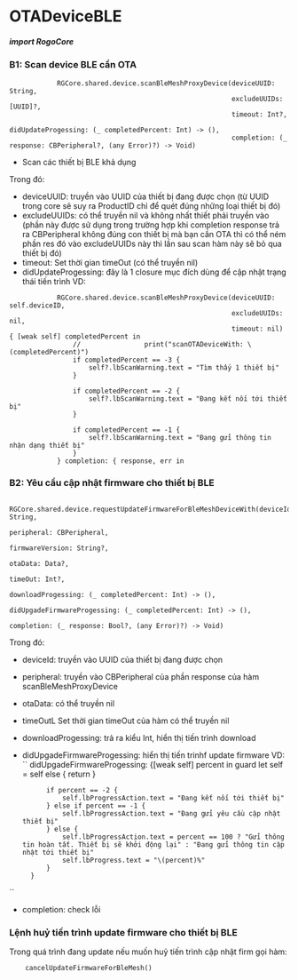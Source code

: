 

# OTADeviceBLE

##### import RogoCore

### B1: Scan device BLE cần OTA
```
            RGCore.shared.device.scanBleMeshProxyDevice(deviceUUID: String,
                                                        excludeUUIDs: [UUID]?,
                                                        timeout: Int?,
                                                        didUpdateProgessing: (_ completedPercent: Int) -> (),
                                                        completion: (_ response: CBPeripheral?, (any Error)?) -> Void)
```

- Scan các thiết bị BLE khả dụng

Trong đó:
- deviceUUID: truyền vào UUID của thiết bị đang được chọn (từ UUID trong core sẽ suy ra ProductID chỉ để quét đúng những loại thiết bị đó)
- excludeUUIDs: có thể truyền nil và không nhất thiết phải truyền vào (phần này được sử dụng trong trường hợp khi completion response trả ra CBPeripheral không đúng con thiết bị mà bạn cần OTA thì có thể ném phần res đó vào excludeUUIDs này thì lần sau scan hàm này sẽ bỏ qua thiết bị đó)
- timeout: Set thời gian timeOut (có thể truyền nil)
- didUpdateProgessing: đây là 1 closure mục đích dùng để cập nhật trạng thái tiến trình VD:
```
            RGCore.shared.device.scanBleMeshProxyDevice(deviceUUID: self.deviceID,
                                                        excludeUUIDs: nil,
                                                        timeout: nil) { [weak self] completedPercent in
                //                print("scanOTADeviceWith: \(completedPercent)")
                if completedPercent == -3 {
                    self?.lbScanWarning.text = "Tìm thấy 1 thiết bị"
                }
                
                if completedPercent == -2 {
                    self?.lbScanWarning.text = "Đang kết nối tới thiết bị"
                }
                
                if completedPercent == -1 {
                    self?.lbScanWarning.text = "Đang gửi thông tin nhận dạng thiết bị"
                }
            } completion: { response, err in
```
        
### B2: Yêu cầu cập nhật firmware cho thiết bị BLE
```
        RGCore.shared.device.requestUpdateFirmwareForBleMeshDeviceWith(deviceId: String,
                                                                       peripheral: CBPeripheral,
                                                                       firmwareVersion: String?,
                                                                       otaData: Data?,
                                                                       timeOut: Int?,
                                                                       downloadProgessing: (_ completedPercent: Int) -> (),
                                                                       didUpgadeFirmwareProgessing: (_ completedPercent: Int) -> (),
                                                                       completion: (_ response: Bool?, (any Error)?) -> Void)
```
Trong đó:
- deviceId: truyền vào UUID của thiết bị đang được chọn
- peripheral: truyền vào CBPeripheral của phần response của hàm scanBleMeshProxyDevice
- otaData: có thể truyền nil
- timeOutL Set thời gian timeOut của hàm có thể truyền nil
- downloadProgessing: trả ra kiểu Int, hiển thị tiến trình download
- didUpgadeFirmwareProgessing: hiển thị tiến trinhf update firmware VD:
``
            didUpgadeFirmwareProgessing: {[weak self] percent in
            guard let self = self else {
                return
            }

            if percent == -2 {
                self.lbProgressAction.text = "Đang kết nối tới thiết bị"
            } else if percent == -1 {
                self.lbProgressAction.text = "Đang gửi yêu cầu cập nhật thiết bị"
            } else {
                self.lbProgressAction.text = percent == 100 ? "Gửi thông tin hoàn tất. Thiết bị sẽ khởi động lại" : "Đang gửi thông tin cập nhật tới thiết bị"
                self.lbProgress.text = "\(percent)%"
            }
        }
``
- completion: check lỗi

### Lệnh huỷ tiến trình update firmware cho thiết bị BLE

Trong quá trình đang update nếu muốn huỷ tiến trình cập nhật firm gọi hàm:

```
    cancelUpdateFirmwareForBleMesh()
```
